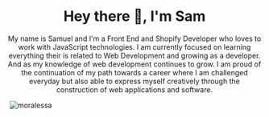 <h1 align="center">Hey there 👋, I'm Sam</h1>
<p align="center">My name is Samuel and I'm a Front End and Shopify Developer who loves to work with JavaScript technologies. I am currently focused on learning everything their is related to Web Development and growing as a developer. And as my knowledge of web development continues to grow. I am proud of the continuation of my path towards a career where I am challenged everyday but also able to express myself creatively through the construction of web applications and software.</p>

<p>&nbsp;<img align="start" src="https://github-readme-stats.vercel.app/api?username=moralessa&show_icons=true&locale=en&theme=dracula" alt="moralessa" /></p>
